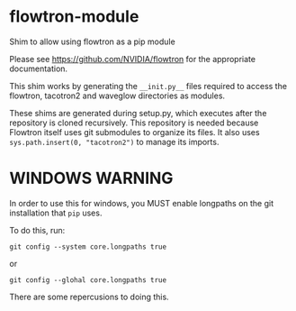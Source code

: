 # flowtron-module

Shim to allow using flowtron as a pip module

Please see https://github.com/NVIDIA/flowtron for the appropriate documentation.

This shim works by generating the `__init.py__` files required to access the flowtron, tacotron2 and waveglow directories as modules.

These shims are generated during setup.py, which executes after the repository is cloned recursively. This repository is needed because Flowtron itself uses git submodules to organize its files. It also uses `sys.path.insert(0, "tacotron2")` to manage its imports. 

# WINDOWS WARNING 

In order to use this for windows, you MUST enable longpaths on the git installation that `pip` uses.

To do this, run:

```
git config --system core.longpaths true

```
or
```
git config --glohal core.longpaths true
```

There are some repercusions to doing this. 
